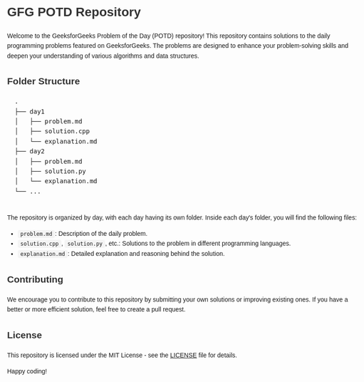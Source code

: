 <!DOCTYPE html>
<html lang="en">
<head>
  <meta charset="UTF-8">
  <meta name="viewport" content="width=device-width, initial-scale=1.0">
  <title>GFG POTD Repository</title>
  <style>
    body {
      font-family: 'Arial', sans-serif;
      max-width: 800px;
      margin: 30px auto;
      line-height: 1.6;
    }
    h1, h2, h3 {
      color: #333;
    }
    code {
      background-color: #f4f4f4;
      padding: 2px 6px;
      border-radius: 4px;
    }
  </style>
</head>
<body>

  <h1>GFG POTD Repository</h1>

  <p>Welcome to the GeeksforGeeks Problem of the Day (POTD) repository! This repository contains solutions to the daily programming problems featured on GeeksforGeeks. The problems are designed to enhance your problem-solving skills and deepen your understanding of various algorithms and data structures.</p>

  <h2>Folder Structure</h2>

  <pre>
  .
  ├── day1
  │   ├── problem.md
  │   ├── solution.cpp
  │   └── explanation.md
  ├── day2
  │   ├── problem.md
  │   ├── solution.py
  │   └── explanation.md
  └── ...
  </pre>

  <p>The repository is organized by day, with each day having its own folder. Inside each day's folder, you will find the following files:</p>

  <ul>
    <li><code>problem.md</code>: Description of the daily problem.</li>
    <li><code>solution.cpp</code>, <code>solution.py</code>, etc.: Solutions to the problem in different programming languages.</li>
    <li><code>explanation.md</code>: Detailed explanation and reasoning behind the solution.</li>
  </ul>

  <h2>Contributing</h2>

  <p>We encourage you to contribute to this repository by submitting your own solutions or improving existing ones. If you have a better or more efficient solution, feel free to create a pull request.</p>

  <h2>License</h2>

  <p>This repository is licensed under the MIT License - see the <a href="LICENSE">LICENSE</a> file for details.</p>

  <p>Happy coding!</p>

</body>
</html>
